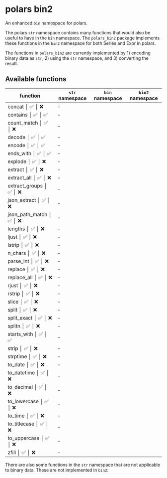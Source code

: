 
# polars bin2

An enhanced `bin` namespace for polars.

The polars `str` namespace contains many functions that would also be useful to have in the `bin` namespace. The `polars_bin2` package implements these functions in the `bin2` namespace for both Series and Expr in polars.

The functions in `polars_bin2` are currently implemented by 1) encoding binary data as `str`, 2) using the `str` namespace, and 3) converting the result.

## Available functions

| function | `str` namespace | `bin` namespace | `bin2` namespace |
| --- | --- | --- | --- |
|           concat  │  ✅  │  ❌ | - |
|         contains  │  ✅  │  ✅ | - |
|      count_match  │  ✅  │  ❌ | - |
|           decode  │  ✅  │  ✅ | - |
|           encode  │  ✅  │  ✅ | - |
|        ends_with  │  ✅  │  ✅ | - |
|          explode  │  ✅  │  ❌ | - |
|          extract  │  ✅  │  ❌ | - |
|      extract_all  │  ✅  │  ❌ | - |
|   extract_groups  │  ✅  │  ❌ | - |
|     json_extract  │  ✅  │  ❌ | - |
|  json_path_match  │  ✅  │  ❌ | - |
|          lengths  │  ✅  │  ❌ | - |
|            ljust  │  ✅  │  ❌ | - |
|           lstrip  │  ✅  │  ❌ | - |
|          n_chars  │  ✅  │  ❌ | - |
|        parse_int  │  ✅  │  ❌ | - |
|          replace  │  ✅  │  ❌ | - |
|      replace_all  │  ✅  │  ❌ | - |
|            rjust  │  ✅  │  ❌ | - |
|           rstrip  │  ✅  │  ❌ | - |
|            slice  │  ✅  │  ❌ | - |
|            split  │  ✅  │  ❌ | - |
|      split_exact  │  ✅  │  ❌ | - |
|           splitn  │  ✅  │  ❌ | - |
|      starts_with  │  ✅  │  ✅ | - |
|            strip  │  ✅  │  ❌ | - |
|         strptime  │  ✅  │  ❌ | - |
|          to_date  │  ✅  │  ❌ | - |
|      to_datetime  │  ✅  │  ❌ | - |
|       to_decimal  │  ✅  │  ❌ | - |
|     to_lowercase  │  ✅  │  ❌ | - |
|          to_time  │  ✅  │  ❌ | - |
|     to_titlecase  │  ✅  │  ❌ | - |
|     to_uppercase  │  ✅  │  ❌ | - |
|            zfill  │  ✅  │  ❌ | - |

There are also some functions in the `str` namespace that are not applicable to binary data. These are not implemented in `bin2`:



